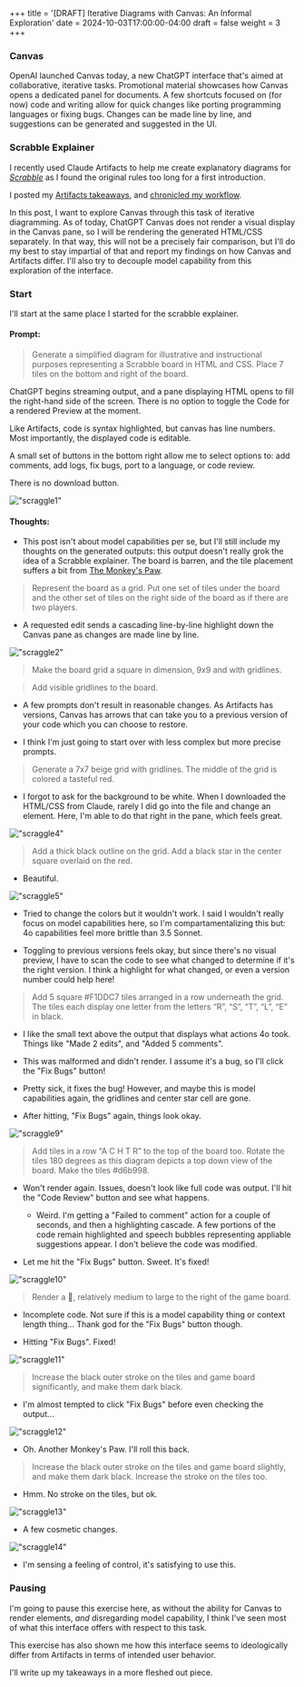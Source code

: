 +++
title = '[DRAFT] Iterative Diagrams with Canvas: An Informal Exploration'
date = 2024-10-03T17:00:00-04:00
draft = false
weight = 3
+++

### Canvas

OpenAI launched Canvas today, a new ChatGPT interface that's aimed at collaborative, iterative tasks. Promotional material showcases how Canvas opens a dedicated panel for documents. A few shortcuts focused on (for now) code and writing allow for quick changes like porting programming languages or fixing bugs. Changes can be made line by line, and suggestions can be generated and suggested in the UI.

### Scrabble Explainer

I recently used Claude Artifacts to help me create explanatory diagrams for [*Scrabble*](https://gillandsiphon.github.io/posts/scrabble-primer/) as I found the original rules too long for a first introduction.

I posted my [Artifacts takeaways](https://gillandsiphon.github.io/posts/claude-artifacts/), and [chronicled my workflow](https://gillandsiphon.github.io/posts/scrabble-case-study/). 

In this post, I want to explore Canvas through this task of iterative diagramming. As of today, ChatGPT Canvas does not render a visual display in the Canvas pane, so I will be rendering the generated HTML/CSS separately. In that way, this will not be a precisely fair comparison, but I'll do my best to stay impartial of that and report my findings on how Canvas and Artifacts differ. I'll also try to decouple model capability from this exploration of the interface.

### Start

I'll start at the same place I started for the scrabble explainer.

#### Prompt: 

> Generate a simplified diagram for illustrative and instructional purposes representing a Scrabble board in HTML and CSS. Place 7 tiles on the bottom and right of the board.

ChatGPT begins streaming output, and a pane displaying HTML opens to fill the right-hand side of the screen. There is no option to toggle the Code for a rendered Preview at the moment. 

Like Artifacts, code is syntax highlighted, but canvas has line numbers. Most importantly, the displayed code is editable.

A small set of buttons in the bottom right allow me to select options to: add comments, add logs, fix bugs, port to a language, or code review.

There is no download button.

!["scraggle1"](/img/scraggle1.png)

#### Thoughts:

- This post isn't about model capabilities per se, but I'll still include my thoughts on the generated outputs: this output doesn't really grok the idea of a Scrabble explainer. The board is barren, and the tile placement suffers a bit from [The Monkey's Paw](https://gillandsiphon.github.io/posts/claude-artifacts/#the-monkeys-paw). 

> Represent the board as a grid. Put one set of tiles under the board and the other set of tiles on the right side of the board as if there are two players.

- A requested edit sends a cascading line-by-line highlight down the Canvas pane as changes are made line by line.

!["scraggle2"](/img/scraggle2.png)

> Make the board grid a square in dimension, 9x9 and with gridlines. 

> Add visible gridlines to the board.

- A few prompts don't result in reasonable changes. As Artifacts has versions, Canvas has arrows that can take you to a previous version of your code which you can choose to restore. 

- I think I'm just going to start over with less complex but more precise prompts.

> Generate a 7x7 beige grid with gridlines. The middle of the grid is colored a tasteful red.

- I forgot to ask for the background to be white. When I downloaded the HTML/CSS from Claude, rarely I did go into the file and change an element. Here, I'm able to do that right in the pane, which feels great.

!["scraggle4"](/img/scraggle4.png)

> Add a thick black outline on the grid. Add a black star in the center square overlaid on the red.

- Beautiful. 

!["scraggle5"](/img/scraggle5.png)

- Tried to change the colors but it wouldn't work. I said I wouldn't really focus on model capabilities here, so I'm compartamentalizing this but: 4o capabilities feel more brittle than 3.5 Sonnet. 

- Toggling to previous versions feels okay, but since there's no visual preview, I have to scan the code to see what changed to determine if it's the right version. I think a highlight for what changed, or even a version number could help here!

> Add 5 square #F1DDC7 tiles arranged in a row underneath the grid. The tiles each display one letter from the letters “R”, “S”, “T”, “L”, “E” in black.

- I like the small text above the output that displays what actions 4o took. Things like "Made 2 edits", and "Added 5 comments".

- This was malformed and didn't render. I assume it's a bug, so I'll click the "Fix Bugs" button!

- Pretty sick, it fixes the bug! However, and maybe this is model capabilities again, the gridlines and center star cell are gone.

- After hitting, "Fix Bugs" again, things look okay.

!["scraggle9"](/img/scraggle9.png)

> Add tiles in a row “A C H T R” to the top of the board too. Rotate the tiles 180 degrees as this diagram depicts a top down view of the board. Make the tiles #d6b998.

- Won't render again. Issues, doesn't look like full code was output. I'll hit the "Code Review" button and see what happens.

    - Weird. I'm getting a "Failed to comment" action for a couple of seconds, and then a highlighting cascade. A few portions of the code remain highlighted and speech bubbles representing appliable suggestions appear. I don't believe the code was modified.

- Let me hit the "Fix Bugs" button. Sweet. It's fixed! 

!["scraggle10"](/img/scraggle10.png)

> Render a 👛, relatively medium to large to the right of the game board.

- Incomplete code. Not sure if this is a model capability thing or context length thing... Thank god for the "Fix Bugs" button though.

- Hitting "Fix Bugs". Fixed!

!["scraggle11"](/img/scraggle11.png)

> Increase the black outer stroke on the tiles and game board significantly, and make them dark black.

- I'm almost tempted to click "Fix Bugs" before even checking the output...

!["scraggle12"](/img/scraggle12.png)

- Oh. Another Monkey's Paw. I'll roll this back.

> Increase the black outer stroke on the tiles and game board slightly, and make them dark black. Increase the stroke on the tiles too.

- Hmm. No stroke on the tiles, but ok.

!["scraggle13"](/img/scraggle13.png)

- A few cosmetic changes.

!["scraggle14"](/img/scraggle14.png)

- I'm sensing a feeling of control, it's satisfying to use this.

### Pausing 

I'm going to pause this exercise here, as without the ability for Canvas to render elements, *and* disregarding model capability, I think I've seen most of what this interface offers with respect to this task. 

This exercise has also shown me how this interface seems to ideologically differ from Artifacts in terms of intended user behavior. 

I'll write up my takeaways in a more fleshed out piece.
